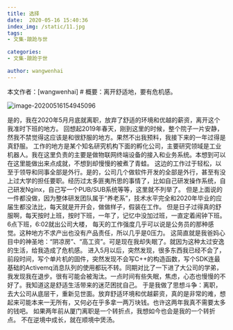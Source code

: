 ```yaml
---
title: 选择
date:  2020-05-16 15:40:36
index_img: /static/11.jpg
tags: 
- 文集-踉跄与世

categories: 
- 文集-踉跄于世

author: wangwenhai
---
```

本文作者：[wangwenhai] # 概要：离开舒适地，要有危机感。
<!-- more -->

![image-20200516154945096](/uploads/image-20200516154945096.png)

是的，我在2020年5月月底就离职，放弃了舒适的环境和优越的薪资，离开这个我准时下班的地方。
回想起2019年春天，刚到这里的时候，整个院子一片安静，然我不禁觉得这应该是和很舒服的地方。果然不出我预料，我接下来的一年过得是真舒服。
工作的地方是某个知名研究机构下面的孵化公司，主要研究领域是工业机器人。我在这里负责的主要是做物联网终端设备的接入和业务系统。本想到可以在这里能做出来点成就，不想到却慢慢的被煮了青蛙。
这边的工作过于轻松，以至于领导和同事全部是外行。是的，公司几个做软件开发的全部是外行，甚至有没上过大学的担任要职。经历过太多匪夷所思的事情了，比如自己研发操作系统，自己研发Nginx，自己写一个PUB/SUB系统等等，这里就不列举了。
但是上面说的一件都没做，因为整体研发团队属于“养老系”，技术水平完全和2020年毕业的应届生都没法比，每天就是开开会，做做样子，假装在工作。
但是日子过得真的舒服啊，每天按时上班，按时下班，一年了，记忆中没加过班，一直定着闹钟下班。6点下班，6:02就出公司大楼， 每天的工作强度几乎可以说是公务员的那种感觉。这种地方不求产出也没有产品责任，所以几乎是0压力。
这简直就是我爸妈心目中的神圣地：“阴凉房”、“高工资”。可是现在我却失眠了。就因为这种太过安逸的生活，给我造成了危机感。
进入5月以后，突然发现，很多东西我已经不会了，前段时间，写个单片机的固件，突然发现不会写C++的构造函数，写个SDK连最基础的Activemq消息队列的使用都玩不转。同期对比了一下进了大公司的学弟，我发现我在退步。很有可能会被淘汰。一点时间有些失眠，焦虑，心态也慢慢的不好了。我知道这是舒适生活带来的迷茫困扰自己。
于是我做了思想斗争：离职，去大公司从底层干，重新见世面。放弃舒适环境和优越薪资，真的是非常的难，想起来可能本来一无所有，又何必在乎多拿一两万块钱。也许这两年我真不需要太多的钱吧。
如果两年前从厦门离职是一个转折点，我想如今也会是我的一个转折点。
不在逆境中成长，就在顺境中煲汤。